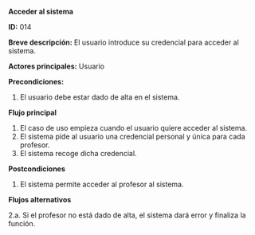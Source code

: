 **Acceder al sistema**

**ID:** 014

**Breve descripción:** El usuario introduce su credencial para acceder al sistema.

**Actores principales:** Usuario

**Precondiciones:**

1. El usuario debe estar dado de alta en el sistema.

**Flujo principal**

1. El caso de uso empieza cuando el usuario quiere acceder al sistema.
2. El sistema pide al usuario una credencial personal y única para cada profesor.
2. El sistema recoge dicha credencial.

**Postcondiciones**

1. El sistema permite acceder al profesor al sistema.


**Flujos alternativos**

2.a. Si el profesor no está dado de alta, el sistema dará error y finaliza la función.
